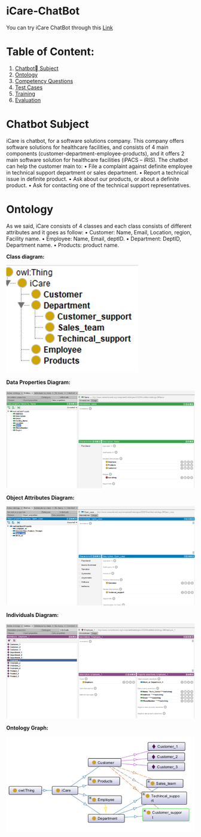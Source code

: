 # iCare-ChatBot
You can try iCare ChatBot through this [Link](https://bot.dialogflow.com/a1d7bee4-5cc3-48c1-a215-5ffaae984bae)
# Table of Content:
1. [Chatbot ٍSubject](#p1)
2. [Ontology](#p2)
3. [Competency Questions](#p3)
4. [Test Cases](#p4)
5. [Training](#p5)
6. [Evaluation](#p6)


# <a name="p1">Chatbot Subject</a>
iCare is chatbot, for a software solutions company. This company offers software solutions for healthcare facilities, and consists of 4 main components (customer-department-employee-products), and it offers 2 main software solution for healthcare facilities (iPACS – iRIS). 
The chatbot can help the customer main to: 
•	File a complaint against definite employee in technical support department or sales department.
•	Report a technical issue in definite product.
•	Ask about our products, or about a definite product.
•	Ask for contacting one of the technical support representatives.


# <a name="p2">Ontology</a>

As we said, iCare consists of 4 classes and each class consists of different attributes and it goes as follow:
•	Customer: Name, Email, Location, region, Facility name.
•	Employee: Name, Email, deptID.
•	Department: DeptID, Department name.
•	Products: product name.

**Class diagram:**

![image](Image/Picture1.png)

**Data Properties Diagram:**

![image](Image/Picture2.png)


**Object Attributes Diagram:**

![image](Image/Picture3.png)

**Individuals Diagram:**

![image](Image/Picture4.png)

**Ontology Graph:**

![image](Image/Picture5.png)
